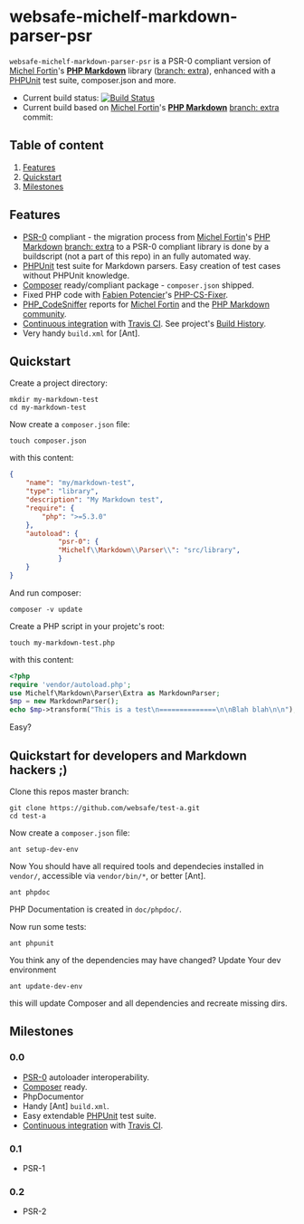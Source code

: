 websafe-michelf-markdown-parser-psr
===================================

`websafe-michelf-markdown-parser-psr` is a PSR-0 compliant version of
[Michel Fortin]'s **[PHP Markdown]** library ([branch: extra]), enhanced with
a [PHPUnit] test suite, composer.json and more.

 + Current build status: [![Build Status](https://travis-ci.org/websafe/test-a.png?branch=master)](https://travis-ci.org/websafe/test-a/)
 + Current build based on [Michel Fortin]'s **[PHP Markdown]** [branch: extra]
   commit:




Table of content
--------------------------------------------------------------------------------

 1. [Features](#features)
 2. [Quickstart](#quickstart)
 3. [Milestones](#milestones)




Features
--------------------------------------------------------------------------------

 + [PSR-0] compliant - the migration process from [Michel Fortin]'s
   [PHP Markdown] [branch: extra] to a PSR-0 compliant library is done by
   a buildscript (not a part of this repo) in an fully automated way.
 + [PHPUnit] test suite for Markdown parsers. Easy creation of test cases
   without PHPUnit knowledge.
 + [Composer] ready/compliant package - `composer.json` shipped.
 + Fixed PHP code with [Fabien Potencier]'s [PHP-CS-Fixer].
 + [PHP_CodeSniffer] reports for [Michel Fortin] and the
   [PHP Markdown community].
 + [Continuous integration] with [Travis CI]. See project's [Build History].
 + Very handy `build.xml` for [Ant].




Quickstart
--------------------------------------------------------------------------------

Create a project directory:

~~~~
mkdir my-markdown-test
cd my-markdown-test
~~~~


Now create a `composer.json` file:


~~~~
touch composer.json
~~~~


with this content:


~~~~ json
{
    "name": "my/markdown-test",
    "type": "library",
    "description": "My Markdown test",
    "require": {
        "php": ">=5.3.0"
    },
    "autoload": {
            "psr-0": {
            "Michelf\\Markdown\\Parser\\": "src/library",
            }
    }
}
~~~~


And run composer:

~~~~
composer -v update
~~~~


Create a PHP script in your projetc's root:

~~~~
touch my-markdown-test.php
~~~~

with this content:

~~~~ php
<?php
require 'vendor/autoload.php';
use Michelf\Markdown\Parser\Extra as MarkdownParser;
$mp = new MarkdownParser();
echo $mp->transform("This is a test\n==============\n\nBlah blah\n\n");
~~~~

Easy?




Quickstart for developers and Markdown hackers ;)
--------------------------------------------------------------------------------

Clone this repos master branch:

~~~~
git clone https://github.com/websafe/test-a.git
cd test-a
~~~~


Now create a `composer.json` file:


~~~~
ant setup-dev-env
~~~~

Now You should have all required tools and dependecies installed in `vendor/`,
accessible via `vendor/bin/*`, or better [Ant].



~~~~
ant phpdoc
~~~~

PHP Documentation is created in `doc/phpdoc/`.


Now run some tests:

~~~~
ant phpunit
~~~~


You think any of the dependencies may have changed? Update Your dev environment

~~~~
ant update-dev-env
~~~~

this will update Composer and all dependencies and recreate missing dirs.






Milestones
--------------------------------------------------------------------------------


### 0.0

 + [PSR-0] autoloader interoperability.
 + [Composer] ready.
 + PhpDocumentor
 + Handy [Ant] `build.xml`.
 + Easy extendable [PHPUnit] test suite.
 + [Continuous integration] with [Travis CI].


### 0.1

 + PSR-1


### 0.2

 + PSR-2




[Michel Fortin]: http://michelf.ca/
[PHP Markdown]: https://github.com/michelf/php-markdown/
[branch: extra]: https://github.com/michelf/php-markdown/tree/extra
[PSR-0]: https://github.com/php-fig/fig-standards/blob/master/accepted/PSR-0.md
[PSR-1]: https://github.com/php-fig/fig-standards/blob/master/accepted/PSR-1-basic-coding-standard.md
[PSR-2]: https://github.com/php-fig/fig-standards/blob/master/accepted/PSR-2-coding-style-guide.md
[Continuous integration]: http://en.wikipedia.org/wiki/Continuous_integration
[Travis CI]: https://travis-ci.org/
[Build History]: https://travis-ci.org/websafe/test-a/builds
[PHP Markdown community]: https://github.com/michelf/php-markdown/issues?state=open
[Fabien Potencier]: http://fabien.potencier.org/
[PHP-CS-Fixer]: https://github.com/fabpot/PHP-CS-Fixer
[Sebastian Bergmann]: http://sebastian-bergmann.de/
[PHPUnit]: https://github.com/sebastianbergmann/phpunit
[Composer]: http://getcomposer.org/
[PHP_CodeSniffer]: https://github.com/squizlabs/PHP_CodeSniffer
